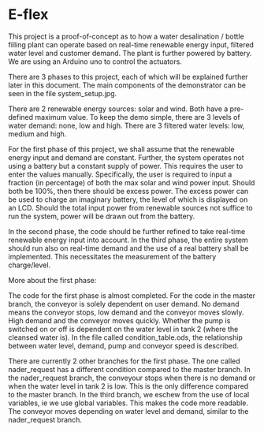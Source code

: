 # E-flex
This project is a proof-of-concept as to how a water desalination / bottle filling plant can operate based on real-time renewable energy input, filtered water level and customer demand. The plant is further powered by battery. We are using an Arduino uno to control the actuators.

There are 3 phases to this project, each of which will be explained further later in this document. The main components of the demonstrator can be seen in the file system_setup.jpg.

There are 2 renewable energy sources: solar and wind. Both have a pre-defined maximum value. To keep the demo simple, there are 3 levels of water demand: none, low and high. There are 3 filtered water levels: low, medium and high.

For the first phase of this project, we shall assume that the renewable energy input and demand are constant. Further, the system operates not using a battery but a constant supply of power. This requires the user to enter the values manually. Specifically, the user is required to input a fraction (in percentage) of both the max solar and wind power input. Should both be 100%, then there should be excess power. The excess power can be used to charge an imaginary battery, the level of which is displayed on an LCD. Should the total input power from renewable sources not suffice to run the system, power will be drawn out from the battery.

In the second phase, the code should be further refined to take real-time renewable energy input into account. In the third phase, the entire system should run also on real-time demand and the use of a real battery shall be implemented. This necessitates the measurement of the battery charge/level.


More about the first phase:

The code for the first phase is almost completed. For the code in the master branch, the conveyor is solely dependent on user demand. No demand means the conveyor stops, low demand and the conveyor moves slowly. High demand and the conveyor moves quickly. Whether the pump is switched on or off is dependent on the water level in tank 2 (where the cleansed water is). In the file called condition_table.ods, the relationship between water level, demand, pump and conveyor speed is described.

There are currently 2 other branches for the first phase. The one called nader_request has a different condition compared to the master branch. In the nader_request branch, the conveyour stops when there is no demand or when the water level in tank 2 is low. This is the only difference compared to the master branch. In the third branch, we eschew from the use of local variables, ie we use global variables. This makes the code more readable. The conveyor moves depending on water level and demand, similar to the nader_request branch.
